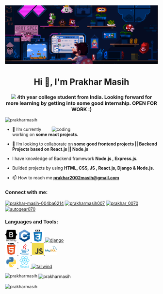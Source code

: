 ![logo](https://github.com/PrakharMasih/PrakharMasih/blob/main/mario.gif)
<h1 align="center">Hi 👋, I'm Prakhar Masih</h1>
<h3 align="center"><img src="https://user-images.githubusercontent.com/98174080/221159601-724c097c-5527-4f24-b22e-575ad2411cfc.png" width="40px">  4th year college student from India. Looking forward for more learning by getting into some good internship. OPEN FOR WORK :)</h3>

<p align="left"> <img src="https://komarev.com/ghpvc/?username=prakharmasih&label=Profile%20views&color=0e75b6&style=flat" alt="prakharmasih" /> </p>

<img width="350px" align="right" alt="coding" src="https://user-images.githubusercontent.com/98174080/221159132-7f0ab91b-2c7c-4a60-83d0-293d7ad63f3f.gif" >

- 🔭 I’m currently working on **some react projects.**

- 👯 I’m looking to collaborate on **some good frontend projects || Backend Projects based on React.js || Node.js**
- I have knowledge of Backend framework **Node.js , Express.js**. 
- Builded projects by using **HTML, CSS, JS , React.js, Django & Node.js**.

- 📫 How to reach me **prakhar2002masih@gmail.com**

<h3 align="left">Connect with me:</h3>
<p align="left">
<a href="https://linkedin.com/in/prakhar-masih-004ba6214" target="blank"><img align="center" src="https://raw.githubusercontent.com/rahuldkjain/github-profile-readme-generator/master/src/images/icons/Social/linked-in-alt.svg" alt="prakhar-masih-004ba6214" height="30" width="40" /></a> <a href="https://instagram.com/prakharmasih007" target="blank"><img align="center" src="https://raw.githubusercontent.com/rahuldkjain/github-profile-readme-generator/master/src/images/icons/Social/instagram.svg" alt="prakharmasih007" height="30" width="40" /></a>
<a href="https://www.leetcode.com/prakhar_0070" target="blank"><img align="center" src="https://raw.githubusercontent.com/rahuldkjain/github-profile-readme-generator/master/src/images/icons/Social/leet-code.svg" alt="prakhar_0070" height="30" width="40" /></a>
<a href="https://auth.geeksforgeeks.org/user/autogear070" target="blank"><img align="center" src="https://raw.githubusercontent.com/rahuldkjain/github-profile-readme-generator/master/src/images/icons/Social/geeks-for-geeks.svg" alt="autogear070" height="30" width="40" /></a>
</p>

<h3 align="left">Languages and Tools:</h3>
<p align="left"> <a href="https://getbootstrap.com" target="_blank" rel="noreferrer"> <img src="https://raw.githubusercontent.com/devicons/devicon/master/icons/bootstrap/bootstrap-plain-wordmark.svg" alt="bootstrap" width="40" height="40"/> </a> <a href="https://www.w3schools.com/cpp/" target="_blank" rel="noreferrer"> <img src="https://raw.githubusercontent.com/devicons/devicon/master/icons/cplusplus/cplusplus-original.svg" alt="cplusplus" width="40" height="40"/> </a> <a href="https://www.w3schools.com/css/" target="_blank" rel="noreferrer"> <img src="https://raw.githubusercontent.com/devicons/devicon/master/icons/css3/css3-original-wordmark.svg" alt="css3" width="40" height="40"/> </a> <a href="https://www.djangoproject.com/" target="_blank" rel="noreferrer"> <img src="https://cdn.worldvectorlogo.com/logos/django.svg" alt="django" width="40" height="40"/> </a> <a href="https://www.w3.org/html/" target="_blank" rel="noreferrer"><br> <img src="https://raw.githubusercontent.com/devicons/devicon/master/icons/html5/html5-original-wordmark.svg" alt="html5" width="40" height="40"/> </a> <a href="https://www.java.com" target="_blank" rel="noreferrer"> <img src="https://raw.githubusercontent.com/devicons/devicon/master/icons/java/java-original.svg" alt="java" width="40" height="40"/> </a> <a href="https://developer.mozilla.org/en-US/docs/Web/JavaScript" target="_blank" rel="noreferrer"> <img src="https://raw.githubusercontent.com/devicons/devicon/master/icons/javascript/javascript-original.svg" alt="javascript" width="40" height="40"/> </a> <a href="https://www.mysql.com/" target="_blank" rel="noreferrer"> <img src="https://raw.githubusercontent.com/devicons/devicon/master/icons/mysql/mysql-original-wordmark.svg" alt="mysql" width="40" height="40"/> </a> <br> <a href="https://www.python.org" target="_blank" rel="noreferrer"> <img src="https://raw.githubusercontent.com/devicons/devicon/master/icons/python/python-original.svg" alt="python" width="40" height="40"/> </a> <a href="https://reactjs.org/" target="_blank" rel="noreferrer"> <img src="https://raw.githubusercontent.com/devicons/devicon/master/icons/react/react-original-wordmark.svg" alt="react" width="40" height="40"/> </a> <a href="https://tailwindcss.com/" target="_blank" rel="noreferrer"> <img src="https://www.vectorlogo.zone/logos/tailwindcss/tailwindcss-icon.svg" alt="tailwind" width="40" height="40"/> </a> </p>

<p><img align="left" src="https://github-readme-stats.vercel.app/api/top-langs?username=prakharmasih&show_icons=true&locale=en&layout=compact" alt="prakharmasih" /></p>

<p>&nbsp;<img align="center" src="https://github-readme-stats.vercel.app/api?username=prakharmasih&show_icons=true&locale=en" alt="prakharmasih" /></p>

<p><img align="center" src="https://github-readme-streak-stats.herokuapp.com/?user=prakharmasih&" alt="prakharmasih" /></p>







